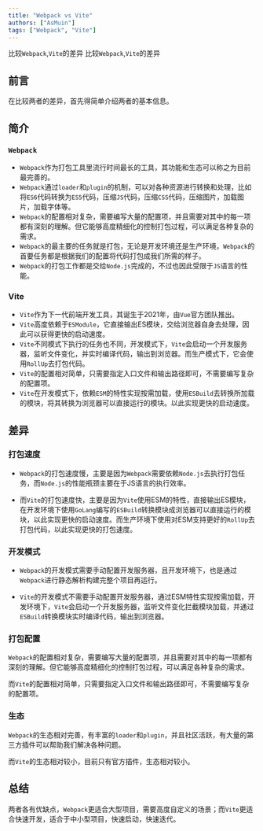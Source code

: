 ```yaml
---
title: "Webpack vs Vite"
authors: ["AsMuin"]
tags: ["Webpack", "Vite"]
---
```

比较`Webpack`,`Vite`的差异
比较`Webpack`,`Vite`的差异
<!-- truncate -->
## 前言

在比较两者的差异，首先得简单介绍两者的基本信息。

## 简介

### `Webpack`

- `Webpack`作为打包工具里流行时间最长的工具，其功能和生态可以称之为目前最完善的。
- `Webpack`通过`loader`和`plugin`的机制，可以对各种资源进行转换和处理，比如将`ES6`代码转换为`ES5`代码，压缩`JS`代码，压缩`CSS`代码，压缩图片，加载图片，加载字体等。
- `Webpack`的配置相对复杂，需要编写大量的配置项，并且需要对其中的每一项都有深刻的理解。但它能够高度精细化的控制打包过程，可以满足各种复杂的需求。
- `Webpack`的最主要的任务就是打包，无论是开发环境还是生产环境，`Webpack`的首要任务都是根据我们的配置将代码打包成我们所需的样子。
- `Webpack`的打包工作都是交给`Node.js`完成的，不过也因此受限于`JS`语言的性能。

### Vite

- `Vite`作为下一代前端开发工具，其诞生于2021年，由`Vue`官方团队推出。
- `Vite`高度依赖于`ESModule`，它直接输出ES模块，交给浏览器自身去处理，因此可以获得更快的启动速度。
- `Vite`不同模式下执行的任务也不同，开发模式下，`Vite`会启动一个开发服务器，监听文件变化，并实时编译代码，输出到浏览器。而生产模式下，它会使用`RollUp`去打包代码。
- `Vite`的配置相对简单，只需要指定入口文件和输出路径即可，不需要编写复杂的配置项。
- `Vite`在开发模式下，依赖`ESM`的特性实现按需加载，使用`ESBuild`去转换所加载的模块，将其转换为浏览器可以直接运行的模块。以此实现更快的启动速度。

## 差异

### 打包速度

- `Webpack`的打包速度慢，主要是因为`Webpack`需要依赖`Node.js`去执行打包任务，而`Node.js`的性能瓶颈主要在于JS语言的执行效率。

- 而`Vite`的打包速度快，主要是因为`Vite`使用ESM的特性，直接输出ES模块，在开发环境下使用`GoLang`编写的`ESBuild`转换模块成浏览器可以直接运行的模块，以此实现更快的启动速度。而生产环境下使用对ESM支持更好的`RollUp`去打包代码，以此实现更快的打包速度。

### 开发模式

- `Webpack`的开发模式需要手动配置开发服务器，且开发环境下，也是通过`Webpack`进行静态解析构建完整个项目再运行。

- `Vite`的开发模式不需要手动配置开发服务器，通过ESM特性实现按需加载，开发环境下，`Vite`会启动一个开发服务器，监听文件变化拦截模块加载，并通过`ESBuild`转换模块实时编译代码，输出到浏览器。

### 打包配置

`Webpack`的配置相对复杂，需要编写大量的配置项，并且需要对其中的每一项都有深刻的理解。但它能够高度精细化的控制打包过程，可以满足各种复杂的需求。

而`Vite`的配置相对简单，只需要指定入口文件和输出路径即可，不需要编写复杂的配置项。

### 生态

`Webpack`的生态相对完善，有丰富的`loader`和`plugin`，并且社区活跃，有大量的第三方插件可以帮助我们解决各种问题。

而`Vite`的生态相对较小，目前只有官方插件，生态相对较小。

## 总结

两者各有优缺点，`Webpack`更适合大型项目，需要高度自定义的场景；而`Vite`更适合快速开发，适合于中小型项目，快速启动，快速迭代。

